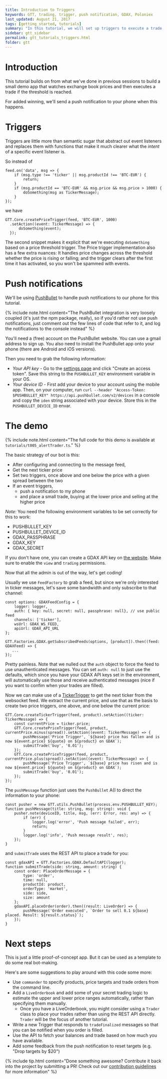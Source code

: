 ```yaml
---
title: Introduction to Triggers
keywords: GTT, trading, trigger, push notification, GDAX, Poloniex
last_updated: August 21, 2017
tags: [getting_started, tutorials]
summary: "In this tutorial, we will set up triggers to execute a trade when prices cross a given threshold"
sidebar: gtt_sidebar
permalink: gtt_tutorials_triggers.html
folder: gtt
---
```


# Introduction

This tutorial builds on from what we've done in previous sessions to build a small demo app that watches
 exchange book prices and then executes a trade if the threshold is reached.

 For added winning, we'll send a push notification to your phone when this happens.

# Triggers

Triggers are little more than semantic sugar that abstract out event listeners and replaces them with functions that make it
 much clearer what the _intent_ of a specific event listener is.

 So instead of

    feed.on('data', msg => {
        if (msg.type !== 'ticker' || msg.productId !== 'BTC-EUR') {
            return;
        }
        if (msg.productId == 'BTC-EUR' && msg.price && msg.price > 1000) {
            doSomething(msg as TickerMessage);
        }
    });

we have

    GTT.Core.createPriceTrigger(feed, 'BTC-EUR', 1000)
      .setAction((event: TickerMessage) => {
          doSomething(event);
      });

The second snippet makes it explicit that we're executing `doSomething` based on a price threshold trigger. The Price trigger implementation also has a few extra nuances: It handles price changes across the threshold whether the price is rising or falling; and the trigger clears after the first
time it has activated, so you won't be spammed with events.

# Push notifications

We'll be using [PushBullet](https://www.pushbullet.com/) to handle push notifications to our phone for this tutorial.

{% include note.html content="The PushBullet integration is very loosely coupled (it's just the npm package, really), so if you'd rather not use push notifications,
just comment out the few lines of code that refer to it, and log the notifications to the console instead" %}

You'll need a (free) account on the PushBullet website. You can use a gmail address to sign up. You also need to install the PushBullet app onto your phone (there are Android and iOS versions).

Then you need to grab the following information:

* *Your API key* - Go to the [settings page](https://www.pushbullet.com/#settings/account) and click "Create an access token". Save this string to the `PUSHBULLET_KEY` environment variable in your OS.
* *Your device ID* - First add your device to your account using the mobile app. Then, on your computer, run `curl --header "Access-Token: $PUSHBULLET_KEY" https://api.pushbullet.com/v2/devices` in a console and copy the `iden` string associated with your device. Store this in the `PUSHBULLET_DEVICE_ID` envar.

# The demo

{% include note.html content="The full code for this demo is available at `tutorials/t005_alertTrader.ts`." %}

The basic strategy of our bot is this:

* After configuring and connecting to the message feed,
* Get the next ticker price
* Set two triggers, once above and one below the price with a given spread between the two
* If an event triggers,
  * push a notification to my phone
  * and place a small trade, buying at the lower price and selling at the higher price

*Note:* You need the following environment variables to be set correctly for this to work:

* PUSHBULLET_KEY
* PUSHBULLET_DEVICE_ID
* GDAX_PASSPHRASE
* GDAX_KEY
* GDAX_SECRET

If you don't have one, you can create a GDAX API key on [the website](https://www.gdax.com/settings/api). Make sure to enable the `view` and `trading` permissions.

Now that all the admin is out of the way, let's get coding!

Usually we use `FeedFactory` to grab a feed, but since we're only interested in ticker messages, let's save some bandwidth and only subscribe to that channel:

    const options: GDAXFeedConfig = {
        logger: logger,
        auth: { key: null, secret: null, passphrase: null}, // use public feed
        channels: ['ticker'],
        wsUrl: GDAX_WS_FEED,
        apiUrl: GDAX_API_URL
    };

    GTT.Factories.GDAX.getSubscribedFeeds(options, [product]).then((feed: GDAXFeed) => {
       ...
    });

Pretty painless. Note that we nulled out the `auth` object to force the feed to use unauthenticated messages. You can set `auth: null` to just use the defaults, which since you have your GDAX API keys set in the environment, will automatically use those and receive authenticated messages (nice if you want to confim when your trades are filled).

Now we can make use of a [TickerTrigger](apiref/modules/_src_core_triggers_.html) to get the next ticker from the websocket feed. We extract
the current price, and use that as the basis to create two price triggers, one above, and one below the current price:

    GTT.Core.createTickerTrigger(feed, product).setAction((ticker: TickerMessage) => {
        const currentPrice = ticker.price;
        GTT.Core.createPriceTrigger(feed, product, currentPrice.minus(spread)).setAction((event: TickerMessage) => {
            pushMessage('Price Trigger', `${base} price has fallen and is now ${event.price} ${quote} on ${product} on GDAX`);
            submitTrade('buy', '0.01');
        });
        GTT.Core.createPriceTrigger(feed, product, currentPrice.plus(spread)).setAction((event: TickerMessage) => {
            pushMessage('Price Trigger', `${base} price has risen and is now ${event.price} ${quote} on ${product} on GDAX`);
            submitTrade('buy', '0.01');
        });
    });

The `pushMessage` function just uses the `PushBullet` A{I to direct the information to your phone:

    const pusher = new GTT.utils.PushBullet(process.env.PUSHBULLET_KEY);
    function pushMessage(title: string, msg: string): void {
        pusher.note(deviceID, title, msg, (err: Error, res: any) => {
            if (err) {
                logger.log('error', 'Push message failed', err);
                return;
            }
            logger.log('info', 'Push message result', res);
        });
    }

and `submitTrade` uses the REST API to place a trade for you:


    const gdaxAPI = GTT.Factories.GDAX.DefaultAPI(logger);
    function submitTrade(side: string, amount: string) {
        const order: PlaceOrderMessage = {
            type: 'order',
            time: null,
            productId: product,
            orderType: 'market',
            side: side,
            size: amount
        };
        gdaxAPI.placeOrder(order).then((result: LiveOrder) => {
            pushMessage('Order executed', `Order to sell 0.1 ${base} placed. Result: ${result.status}`);
        });
    }


# Next steps

This is just a little proof-of-concept app. But it can be used as a template to do some real bot-making.

Here's are some suggestions to play around with this code some more:

* Use `commander` to specify products, price targets and trade orders from the command line.
* Add a `LiveOrderbook` and add some of your secret trading logic to estimate the upper and
  lower price ranges automatically, rather than specifying them manually.
  * Once you have a LiveOrderbook, you might consider using a `Trader` class to place your trades
    rather than using the REST API directly. `Trader` will be the focus of another tutorial.
* Write a new Trigger that responds to `tradeFinalized` messages so that you can be notified when you order is filled.
* Use the API to fetch your balances and trade based on how much you have available.
* Add some feedback from the push notification to reset targets (e.g. "Drop targets by $20")

{% include tip.html content="Done something awesome? Contribute it back into the project by submitting a PR! Check out our [contribution guidelines](gtt_contributing.html) for more information" %}
